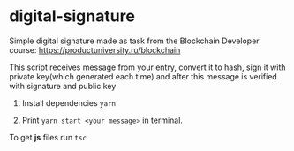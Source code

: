 # digital-signature
Simple digital signature made as task from the Blockchain Developer course: https://productuniversity.ru/blockchain

This script receives message from your entry, convert it to hash, sign it with private key(which generated each time) and after this message is verified with signature and public key

1. Install dependencies
```yarn```

2. Print `yarn start <your message>` in terminal.

To get **js** files run `tsc`
